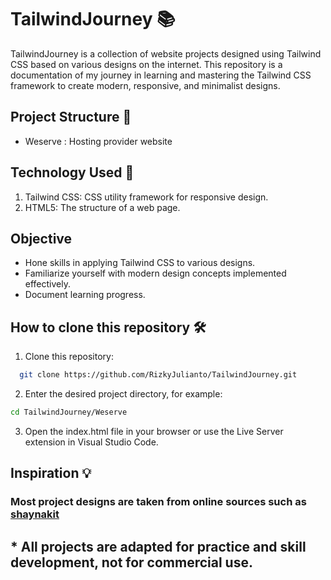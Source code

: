 
# TailwindJourney 📚
TailwindJourney is a collection of website projects designed using Tailwind CSS based on various designs on the internet. This repository is a documentation of my journey in learning and mastering the Tailwind CSS framework to create modern, responsive, and minimalist designs.


## Project Structure 📂

 - Weserve : Hosting provider website
 

## Technology Used 🚀
<ol>
  <li>Tailwind CSS: CSS utility framework for responsive design.</li>
   <li>HTML5: The structure of a web page.</li>
</ol>


## Objective 
- Hone skills in applying Tailwind CSS to various designs.
- Familiarize yourself with modern design concepts implemented effectively.
- Document learning progress.


## How to clone this repository 🛠️

1. Clone this repository:
```bash
  git clone https://github.com/RizkyJulianto/TailwindJourney.git
```

2. Enter the desired project directory, for example:
```bash
cd TailwindJourney/Weserve
```
3. Open the index.html file in your browser or use the Live Server extension in Visual Studio Code.


## Inspiration 💡
<h3>Most project designs are taken from online sources such as <a href="https://shaynakit.com/landing">shaynakit</a></h3>
<h2>* All projects are adapted for practice and skill development, not for commercial use.</h2>


